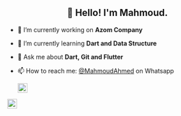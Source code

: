 <h2 align="center">👋 Hello! I'm Mahmoud.</h2>
 


- 🔭 I’m currently working on **Azom Company**
- 🌱 I’m currently learning **Dart and Data Structure**
- 💬 Ask me about **Dart, Git and Flutter**
- 📫 How to reach me: [@MahmoudAhmed](https://api.whatsapp.com/send/?phone=970599849944&text&app_absent=0) on Whatsapp
 
 
 
  <a href="https://twitter.com/MahmoudNAhmad2">
  <img align="center" alt="MahmoudAhmed | Twitter" width="22px" src="https://raw.githubusercontent.com/peterthehan/peterthehan/master/assets/twitter.svg" />
</a>
  <a href="https://www.linkedin.com/in/mahmoud-ahmad-953943160/">
  <img align="center" alt="Mahmoud's LinkedIN" width="22px" src="https://raw.githubusercontent.com/peterthehan/peterthehan/master/assets/linkedin.svg" />
</a>
  
 
